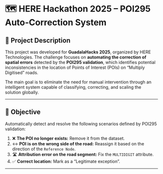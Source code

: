 # 🗺️ HERE Hackathon 2025 – POI295 Auto-Correction System

## 📌 Project Description

This project was developed for **GuadalaHacks 2025**, organized by HERE Technologies. The challenge focuses on **automating the correction of spatial errors** detected by the **POI295 validation**, which identifies potential inconsistencies in the location of Points of Interest (POIs) on “Multiply Digitised” roads.

The main goal is to eliminate the need for manual intervention through an intelligent system capable of classifying, correcting, and scaling the solution globally.

---

## 🎯 Objective

Automatically detect and resolve the following scenarios defined by POI295 validation:

1. ❌ **The POI no longer exists:** Remove it from the dataset.
2. ↔️ **POI is on the wrong side of the road:** Reassign it based on the direction of the `Reference Node`.
3. 🛣️ **Attribution error on the road segment:** Fix the `MULTIDIGIT` attribute.
4. ✅ **Correct location:** Mark as a “Legitimate exception”.

---

